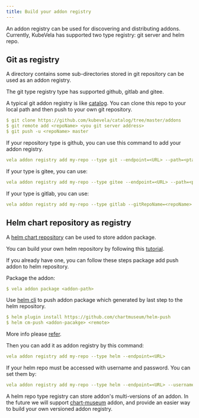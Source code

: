 ```yaml
---
title: Build your addon registry
---
```


An addon registry can be used for discovering and distributing addons. Currently, KubeVela has supported two type registry: git server and helm repo.

## Git as registry

A directory contains some sub-directories stored in git repository can be used as an addon registry.

The git type registry type has supported github, gitlab and gitee.

A typical git addon registry is like [catalog](https://github.com/kubevela/catalog/tree/master/addons). You can clone this repo to your local path and then push to your own git repository.

```yaml
$ git clone https://github.com/kubevela/catalog/tree/master/addons
$ git remote add <repoName> <you git server address>
$ git push -u <repoName> master
```

If your repository type is github, you can use this command to add your addon registry.

```yaml
vela addon registry add my-repo --type git --endpoint=<URL> --path=<ptah> --gitToken=<git token>
```

If your type is gitee, you can use:

```yaml
vela addon registry add my-repo --type gitee --endpoint=<URL> --path=<ptah> --gitToken=<git token>
```

If your type is gitlab, you can use:

```yaml
vela addon registry add my-repo --type gitlab --gitRepoName=<repoName> --endpoint=<URL> --path=<ptah> --gitToken=<git token>
```

## Helm chart repository as registry

A [helm chart repository](https://helm.sh/docs/topics/chart_repository/) can be used to store addon package.

You can build your own helm repository by following this [tutorial](https://helm.sh/docs/topics/chart_repository/#hosting-chart-repositories).

If you already have one, you can follow these steps package add push addon to helm repository.

Package the addon:

```yaml
$ vela addon package <addon-path>
```

Use [helm cli](https://helm.sh/docs/intro/install/#helm) to push addon package which generated by last step to the helm repository.

```yaml
$ helm plugin install https://github.com/chartmuseum/helm-push
$ helm cm-push <addon-pacakge> <remote>
```

More info please [refer](https://github.com/chartmuseum/helm-push).

Then you can add it as addon registry by this command:

```yaml
vela addon registry add my-repo --type helm --endpoint=<URL>
```

If your helm repo must be accessed with username and password. You can set them by:

```yaml
vela addon registry add my-repo --type helm --endpoint=<URL> --username=<username> --password=<passwor>
```

A helm repo type registry can store addon's multi-versions of an addon. In the future we will support [chart-museum](https://chartmuseum.com/docs/) addon, and provide an easier way to build your own versioned addon registry.







